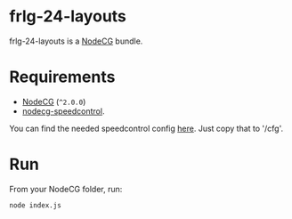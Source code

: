 # frlg-24-layouts

frlg-24-layouts is a [NodeCG](http://github.com/nodecg/nodecg) bundle.

# Requirements

- [NodeCG](http://github.com/nodecg/nodecg) (`^2.0.0`)
- [nodecg-speedcontrol](https://github.com/speedcontrol/nodecg-speedcontrol).

You can find the needed speedcontrol config [here](config/nodecg-speedcontrol.json). Just copy that to '<path-to-nodecg-folder>/cfg'.

# Run

From your NodeCG folder, run:

`node index.js`
